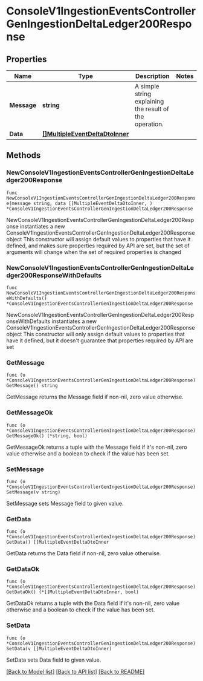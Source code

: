 # ConsoleV1IngestionEventsControllerGenIngestionDeltaLedger200Response

## Properties

Name | Type | Description | Notes
------------ | ------------- | ------------- | -------------
**Message** | **string** | A simple string explaining the result of the operation. | 
**Data** | [**[]MultipleEventDeltaDtoInner**](MultipleEventDeltaDtoInner.md) |  | 

## Methods

### NewConsoleV1IngestionEventsControllerGenIngestionDeltaLedger200Response

`func NewConsoleV1IngestionEventsControllerGenIngestionDeltaLedger200Response(message string, data []MultipleEventDeltaDtoInner, ) *ConsoleV1IngestionEventsControllerGenIngestionDeltaLedger200Response`

NewConsoleV1IngestionEventsControllerGenIngestionDeltaLedger200Response instantiates a new ConsoleV1IngestionEventsControllerGenIngestionDeltaLedger200Response object
This constructor will assign default values to properties that have it defined,
and makes sure properties required by API are set, but the set of arguments
will change when the set of required properties is changed

### NewConsoleV1IngestionEventsControllerGenIngestionDeltaLedger200ResponseWithDefaults

`func NewConsoleV1IngestionEventsControllerGenIngestionDeltaLedger200ResponseWithDefaults() *ConsoleV1IngestionEventsControllerGenIngestionDeltaLedger200Response`

NewConsoleV1IngestionEventsControllerGenIngestionDeltaLedger200ResponseWithDefaults instantiates a new ConsoleV1IngestionEventsControllerGenIngestionDeltaLedger200Response object
This constructor will only assign default values to properties that have it defined,
but it doesn't guarantee that properties required by API are set

### GetMessage

`func (o *ConsoleV1IngestionEventsControllerGenIngestionDeltaLedger200Response) GetMessage() string`

GetMessage returns the Message field if non-nil, zero value otherwise.

### GetMessageOk

`func (o *ConsoleV1IngestionEventsControllerGenIngestionDeltaLedger200Response) GetMessageOk() (*string, bool)`

GetMessageOk returns a tuple with the Message field if it's non-nil, zero value otherwise
and a boolean to check if the value has been set.

### SetMessage

`func (o *ConsoleV1IngestionEventsControllerGenIngestionDeltaLedger200Response) SetMessage(v string)`

SetMessage sets Message field to given value.


### GetData

`func (o *ConsoleV1IngestionEventsControllerGenIngestionDeltaLedger200Response) GetData() []MultipleEventDeltaDtoInner`

GetData returns the Data field if non-nil, zero value otherwise.

### GetDataOk

`func (o *ConsoleV1IngestionEventsControllerGenIngestionDeltaLedger200Response) GetDataOk() (*[]MultipleEventDeltaDtoInner, bool)`

GetDataOk returns a tuple with the Data field if it's non-nil, zero value otherwise
and a boolean to check if the value has been set.

### SetData

`func (o *ConsoleV1IngestionEventsControllerGenIngestionDeltaLedger200Response) SetData(v []MultipleEventDeltaDtoInner)`

SetData sets Data field to given value.



[[Back to Model list]](../README.md#documentation-for-models) [[Back to API list]](../README.md#documentation-for-api-endpoints) [[Back to README]](../README.md)


